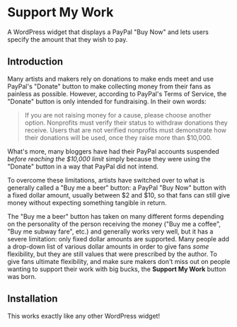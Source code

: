 # Support My Work
A WordPress widget that displays a PayPal "Buy Now" and lets users specify the amount that they wish to pay.

## Introduction
Many artists and makers rely on donations to make ends meet and use PayPal's "Donate" button to make collecting money from their fans as painless as possible. However, according to PayPal's Terms of Service, the "Donate" button is only intended for fundraising. In their own words:

> If you are not raising money for a cause, please choose another option. Nonprofits must verify their status to withdraw donations they receive. Users that are not verified nonprofits must demonstrate how their donations will be used, once they raise more than $10,000.

What's more, many bloggers have had their PayPal accounts suspended *before reaching the $10,000 limit* simply because they were using the "Donate" button in a way that PayPal did not intend.

To overcome these limitations, artists have switched over to what is generally called a "Buy me a beer" button: a PayPal "Buy Now" button with a fixed dollar amount, usually between $2 and $10, so that fans can still give money without expecting something tangible in return. 

The "Buy me a beer" button has taken on many different forms depending on the personality of the person receiving the money ("Buy me a coffee", "Buy me subway fare", etc.) and generally works very well, but it has a severe limitation: only fixed dollar amounts are supported. Many people add a drop-down list of various dollar amounts in order to give fans *some* flexibility, but they are still values that were prescribed by the author. To give fans ultimate flexibility, and make sure makers don't miss out on people wanting to support their work with big bucks, the **Support My Work** button was born.

## Installation
This works exactly like any other WordPress widget!